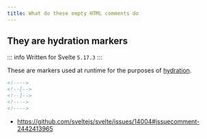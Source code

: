 ```yaml
---
title: What do these empty HTML comments do
---
```


## They are hydration markers

::: info Written for
Svelte `5.17.3`
:::

These are markers used at runtime for the purposes of [hydration](https://svelte.dev/docs/kit/glossary#Hydration).

```html
<!---->
<!--[-->
<!--]-->
<!---->
<!---->
```

- https://github.com/sveltejs/svelte/issues/14004#issuecomment-2442413965
